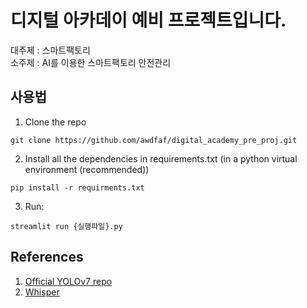 # 디지털 아카데이 예비 프로젝트입니다.


대주제 : 스마트팩토리  
소주제 : AI를 이용한 스마트팩토리 안전관리



## 사용법

1. Clone the repo
``` shell
git clone https://github.com/awdfaf/digital_academy_pre_proj.git
```
2. Install all the dependencies in requirements.txt (in a python virtual environment (recommended))
``` shell
pip install -r requirments.txt
```
3. Run:
``` shell
streamlit run {실행파일}.py
```
## References
1. [Official YOLOv7 repo](https://github.com/WongKinYiu/yolov7)
2. [Whisper](https://github.com/openai/whisper)
